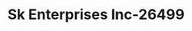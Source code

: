 ---
f_zip-code: 30223
f_state-code: GA
title: Sk Enterprises Inc-26499
f_phone: 770-228-5436
f_city-only: Griffin
f_address: 1301 N Hill Street Griffin
f_location-unique-id: '26499'
slug: sk-enterprises-inc-26499
updated-on: '2024-05-30T13:46:58.046Z'
created-on: '2024-05-30T13:36:59.803Z'
published-on: '2024-05-30T13:54:32.469Z'
f_city-state: cms/city/griffin-ga.md
f_company: cms/company/sk-enterprises-inc.md
f_state: cms/state/georgia.md
layout: '[payday-loan].html'
tags: payday-loan
---
